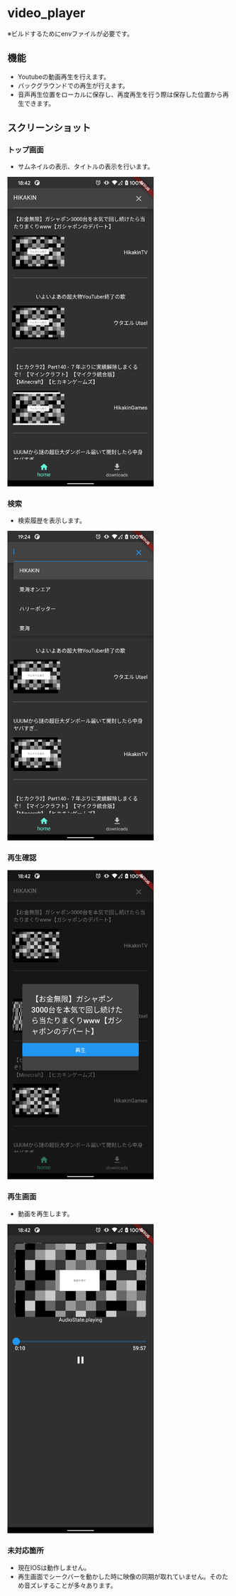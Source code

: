 # video_player
※ビルドするためにenvファイルが必要です。

## 機能
* Youtubeの動画再生を行えます。
* バックグラウンドでの再生が行えます。
* 音声再生位置をローカルに保存し、再度再生を行う際は保存した位置から再生できます。

## スクリーンショット

### トップ画面

* サムネイルの表示、タイトルの表示を行います。

<img src="./readmeImages/top.png" width="330">

### 検索

* 検索履歴を表示します。

<img src="./readmeImages/search.png" width="330">

### 再生確認
<img src="./readmeImages/confirm_play.png" width="330">

### 再生画面

* 動画を再生します。

<img src="./readmeImages/player.png" width="330">

### 未対応箇所
* 現在IOSは動作しません。
* 再生画面でシークバーを動かした時に映像の同期が取れていません。そのため音ズレすることが多々あります。